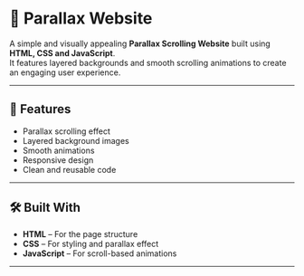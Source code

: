 # 🌌 Parallax Website

A simple and visually appealing **Parallax Scrolling Website** built using **HTML, CSS and JavaScript**.  
It features layered backgrounds and smooth scrolling animations to create an engaging user experience.

-----

## 🚀 Features

- Parallax scrolling effect
- Layered background images
- Smooth animations
- Responsive design
- Clean and reusable code

---

## 🛠️ Built With

- **HTML** – For the page structure  
- **CSS** – For styling and parallax effect  
- **JavaScript** – For scroll-based animations

---
